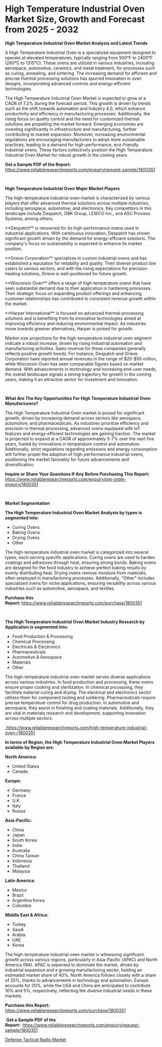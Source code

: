 <p><h1>High Temperature Industrial Oven Market Size, Growth and Forecast from 2025 - 2032</h1></p><p><strong>High Temperature Industrial Oven Market Analysis and Latest Trends</strong></p>
<p><p>A High Temperature Industrial Oven is a specialized equipment designed to operate at elevated temperatures, typically ranging from 500°F to 2400°F (260°C to 1315°C). These ovens are utilized in various industries, including aerospace, automotive, ceramics, and metal treatment, for processes such as curing, annealing, and sintering. The increasing demand for efficient and precise thermal processing solutions has spurred innovation in oven designs, incorporating advanced controls and energy-efficient technologies.</p><p>The High Temperature Industrial Oven Market is expected to grow at a CAGR of 7.2% during the forecast period. This growth is driven by trends such as the shift towards automation and Industry 4.0, which enhance productivity and efficiency in manufacturing processes. Additionally, the rising focus on quality control and the need for customized thermal solutions are propelling the market forward. Emerging economies are investing significantly in infrastructure and manufacturing, further contributing to market expansion. Moreover, increasing environmental regulations are encouraging manufacturers to adopt more sustainable practices, leading to a demand for high-performance, eco-friendly industrial ovens. These factors collectively position the High Temperature Industrial Oven Market for robust growth in the coming years.</p></p>
<p><strong>Get a Sample PDF of the Report:&nbsp;</strong> <a href="https://www.reliableresearchreports.com/enquiry/request-sample/1800351?utm_campaign=3009&utm_medium=2&utm_source=Github&utm_content=ia&utm_term=10042025&utm_id=high-temperature-industrial-oven">https://www.reliableresearchreports.com/enquiry/request-sample/1800351</a></p>
<p>&nbsp;</p>
<p><strong>High Temperature Industrial Oven Major Market Players</strong></p>
<p><p>The high-temperature industrial oven market is characterized by various players that offer advanced thermal solutions across multiple industries, including aerospace, automotive, and electronics. Key competitors in this landscape include Despatch, DBK Group, LEWCO Inc., and ASC Process Systems, among others.</p><p>**Despatch** is renowned for its high-performance ovens used in industrial applications. With continuous innovation, Despatch has shown significant growth driven by the demand for energy-efficient solutions. The company's focus on sustainability is expected to enhance its market position.</p><p>**Grieve Corporation** specializes in custom industrial ovens and has established a reputation for reliability and quality. Their diverse product line caters to various sectors, and with the rising expectations for precision heating solutions, Grieve is well-positioned for future growth.</p><p>**Wisconsin Oven** offers a range of high-temperature ovens that have seen substantial demand due to their application in hardening processes. Their strategic focus on expanding product offerings and enhancing customer relationships has contributed to consistent revenue growth within the market.</p><p>**Harper International** is focused on advanced thermal processing solutions and is benefiting from its innovative technologies aimed at improving efficiency and reducing environmental impact. As industries move towards greener alternatives, Harper is poised for growth.</p><p>Market size projections for the high-temperature industrial oven segment indicate a robust increase, driven by rising industrial automation and manufacturing activities. Sales revenue for these companies generally reflects positive growth trends. For instance, Despatch and Grieve Corporation have reported annual revenues in the range of $20-$50 million, while Wisconsin Oven has seen comparable figures based on market demand. With advancements in technology and increasing end-user needs, the overall landscape signals a strong trajectory for growth in the coming years, making it an attractive sector for investment and innovation.</p></p>
<p>&nbsp;</p>
<p><strong>What Are The Key Opportunities For High Temperature Industrial Oven Manufacturers?</strong></p>
<p><p>The High Temperature Industrial Oven market is poised for significant growth, driven by increasing demand across sectors like aerospace, automotive, and pharmaceuticals. As industries prioritize efficiency and precision in thermal processing, advanced ovens equipped with IoT features and energy-efficient technologies are gaining traction. The market is projected to expand at a CAGR of approximately 5-7% over the next five years, fueled by innovations in temperature control and automation. Additionally, strict regulations regarding emissions and energy consumption will further propel the adoption of high-performance industrial ovens, positioning the market favorably for future advancements and diversification.</p></p>
<p><strong>Inquire or Share Your Questions If Any Before Purchasing This Report:</strong> <a href="https://www.reliableresearchreports.com/enquiry/pre-order-enquiry/1800351?utm_campaign=3009&utm_medium=2&utm_source=Github&utm_content=ia&utm_term=10042025&utm_id=high-temperature-industrial-oven">https://www.reliableresearchreports.com/enquiry/pre-order-enquiry/1800351</a></p>
<p>&nbsp;</p>
<p><strong>Market Segmentation</strong></p>
<p><strong>The High Temperature Industrial Oven Market Analysis by types is segmented into:</strong></p>
<p><ul><li>Curing Ovens</li><li>Baking Ovens</li><li>Drying Ovens</li><li>Other</li></ul></p>
<p><p>The high-temperature industrial oven market is categorized into several types, each serving specific applications. Curing ovens are used to harden coatings and adhesives through heat, ensuring strong bonds. Baking ovens are designed for the food industry to achieve perfect baking results by evenly distributing heat. Drying ovens remove moisture from materials, often employed in manufacturing processes. Additionally, "Other" includes specialized ovens for niche applications, ensuring versatility across various industries such as automotive, aerospace, and textiles.</p></p>
<p><strong>Purchase this Report:&nbsp;</strong><a href="https://www.reliableresearchreports.com/purchase/1800351?utm_campaign=3009&utm_medium=2&utm_source=Github&utm_content=ia&utm_term=10042025&utm_id=high-temperature-industrial-oven">https://www.reliableresearchreports.com/purchase/1800351</a></p>
<p>&nbsp;</p>
<p><strong>The High Temperature Industrial Oven Market Industry Research by Application is segmented into:</strong></p>
<p><ul><li>Food Production & Processing</li><li>Chemical Processing</li><li>Electricals & Electronics</li><li>Pharmaceuticals</li><li>Automotive & Aerospace</li><li>Materials</li><li>Other</li></ul></p>
<p><p>The high-temperature industrial oven market serves diverse applications across various industries. In food production and processing, these ovens ensure proper cooking and sterilization. In chemical processing, they facilitate material curing and drying. The electrical and electronics sector utilizes them for component testing and soldering. Pharmaceuticals require precise temperature control for drug production. In automotive and aerospace, they assist in finishing and coating materials. Additionally, they are vital in materials research and development, supporting innovation across multiple sectors.</p></p>
<p><a href="https://www.reliableresearchreports.com/high-temperature-industrial-oven-r1800351?utm_campaign=3009&utm_medium=2&utm_source=Github&utm_content=ia&utm_term=10042025&utm_id=high-temperature-industrial-oven">&nbsp;https://www.reliableresearchreports.com/high-temperature-industrial-oven-r1800351</a></p>
<p><strong>In terms of Region, the High Temperature Industrial Oven Market Players available by Region are:</strong></p>
<p>
    <p> <strong> North America: </strong>
        <ul>
            <li>United States</li>
            <li>Canada</li>
        </ul>
        </p> 
    <p> <strong> Europe: </strong>
        <ul>
            <li>Germany</li>
            <li>France</li>
            <li>U.K.</li>
            <li>Italy</li>
            <li>Russia</li>
        </ul>
        </p> 
    <p> <strong> Asia-Pacific: </strong>
        <ul>
            <li>China</li>
            <li>Japan</li>
            <li>South Korea</li>
            <li>India</li>
            <li>Australia</li>
            <li>China Taiwan</li>
            <li>Indonesia</li>
            <li>Thailand</li>
            <li>Malaysia</li>
        </ul>
        </p> 
    <p> <strong> Latin America: </strong>
        <ul>
            <li>Mexico</li>
            <li>Brazil</li>
            <li>Argentina Korea</li>
            <li>Colombia</li>
        </ul>
        </p> 
    <p> <strong> Middle East & Africa: </strong>
        <ul>
            <li>Turkey</li>
            <li>Saudi</li>
            <li>Arabia</li>
            <li>UAE</li>
            <li>Korea</li>
        </ul>
    </p>
    </p>
<p><p>The high-temperature industrial oven market is witnessing significant growth across various regions, particularly in Asia-Pacific (APAC) and North America (NA). APAC is expected to dominate the market, driven by industrial expansion and a growing manufacturing sector, holding an estimated market share of 40%. North America follows closely with a share of 25%, thanks to advancements in technology and automation. Europe accounts for 20%, while the USA and China are anticipated to contribute 10% and 5%, respectively, reflecting the diverse industrial needs in these markets.</p></p>
<p><strong>Purchase this Report: </strong><a href="https://www.reliableresearchreports.com/purchase/1800351?utm_campaign=3009&utm_medium=2&utm_source=Github&utm_content=ia&utm_term=10042025&utm_id=high-temperature-industrial-oven">https://www.reliableresearchreports.com/purchase/1800351</a></p>
<p>&nbsp;<strong>Get a Sample PDF of the Report:&nbsp;&nbsp;</strong><a href="https://www.reliableresearchreports.com/enquiry/request-sample/1800351?utm_campaign=3009&utm_medium=2&utm_source=Github&utm_content=ia&utm_term=10042025&utm_id=high-temperature-industrial-oven">https://www.reliableresearchreports.com/enquiry/request-sample/1800351</a></p>
<p><strong></strong></p>
<p><p><a href="https://github.com/wileonie19657/Market-Research-Report-List-1/blob/main/defense-tactical-radio-market.md?utm_campaign=3009&utm_medium=2&utm_source=Github&utm_content=ia&utm_term=10042025&utm_id=high-temperature-industrial-oven">Defense Tactical Radio Market</a></p></p>